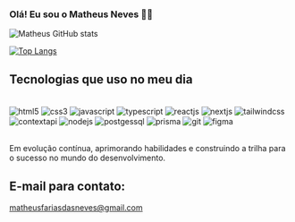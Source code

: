 ### Olá! Eu sou o Matheus Neves 👋🏼

![Matheus GitHub stats](https://github-readme-stats.vercel.app/api?username=oMatheus-Farias&show_icons=true&theme=dracula)

[![Top Langs](https://github-readme-stats.vercel.app/api/top-langs/?username=oMatheus-Farias)](https://github.com/oMatheus-Farias/github-readme-stats)

## Tecnologias que uso no meu dia

<div style="display: inline-block"><br/>
    <img align="center" alt="html5" src="https://img.shields.io/badge/HTML5-E34F26?style=for-the-badge&logo=html5&logoColor=white"/>
    <img align="center" alt="css3" src="https://img.shields.io/badge/CSS3-1572B6?style=for-the-badge&logo=css3&logoColor=white"/>
    <img align="center" alt="javascript" src="https://img.shields.io/badge/JavaScript-F7DF1E?style=for-the-badge&logo=javascript&logoColor=black"/>
    <img align="center" alt="typescript" src="https://img.shields.io/badge/TypeScript-007ACC?style=for-the-badge&logo=typescript&logoColor=white"/>
    <img align="center" alt="reactjs" src="https://img.shields.io/badge/React-20232A?style=for-the-badge&logo=react&logoColor=61DAFB"/>
    <img align="center" alt="nextjs" src="https://img.shields.io/badge/Next-black?style=for-the-badge&logo=next.js&logoColor=white"/>
    <img align="center" alt="tailwindcss" src="https://img.shields.io/badge/Tailwind_CSS-38B2AC?style=for-the-badge&logo=tailwind-css&logoColor=white"/>
    <img align="center" alt="contextapi" src="https://img.shields.io/badge/Context--Api-000000?style=for-the-badge&logo=react"/>
    <img align="center" alt="nodejs" src="https://img.shields.io/badge/node.js-6DA55F?style=for-the-badge&logo=node.js&logoColor=white"/>
    <img align="center" alt="postgessql" src="https://img.shields.io/badge/postgres-%23316192.svg?style=for-the-badge&logo=postgresql&logoColor=white"/>
    <img align="center" alt="prisma" src="https://img.shields.io/badge/Prisma-3982CE?style=for-the-badge&logo=Prisma&logoColor=white"/>
    <img align="center" alt="git" src="https://img.shields.io/badge/git-%23F05033.svg?style=for-the-badge&logo=git&logoColor=white"/>
    <img align="center" alt="figma" src="https://img.shields.io/badge/Figma-F24E1E?style=for-the-badge&logo=figma&logoColor=white"/>
</div>
<br/><br/>

Em evolução contínua, aprimorando habilidades e construindo a trilha para o sucesso no mundo do desenvolvimento.

## E-mail para contato:
matheusfariasdasneves@gmail.com
